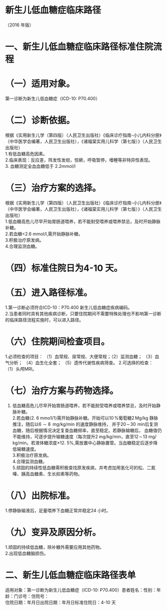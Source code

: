 # 新生儿低血糖症临床路径  
（2016 年版）  
# 一、新生儿低血糖症临床路径标准住院流程  
# （一）适用对象。  
第一诊断为新生儿低血糖症（ICD-10: P70.400）  
# （二）诊断依据。  
根据《实用新生儿学（第四版）（人民卫生出版社）《临床诊疗指南-小儿内科分册》（中华医学会编著，人民卫生出版社），《诸福棠实用儿科学（第七版）》（人民卫生出版社）  
1.有低血糖高危因素。  
2.临床表现：反应差，阵发性发绀，惊厥，呼吸暂停，嗜睡等非特异性表现。  
3. 血糖测定全血血糖低于 2.2mmol/l  
# （三）治疗方案的选择。  
根据《实用新生儿学（第四版）（人民卫生出版社）《临床诊疗指南-小儿内科分册》（中华医学会编著，人民卫生出版社），《诸福棠实用儿科学（第七版）》（人民卫生出版社）  
1.低血糖高危儿尽早开始胃肠道喂养，若不能耐受喂养或喂养禁忌，及时开始静脉补糖。  
2.若血糖<2.6 mmol/l,需开始静脉补糖。  
3.积极治疗原发病。  
4.合理监测血糖。  
# （四）标准住院日为4-10 天。  
# （五）进入路径标准。  
1.第一诊断必须符合ICD-10：P70.400 新生儿低血糖症疾病编码。  
2.当患者同时具有其他疾病诊断，只要住院期间不需要特殊处理也不影响第一诊断的临床路径流程实施时，可以进入路径。  
# （六）住院期间检查项目。  
1.必须检查的项目： （1）血常规、尿常规、大便常规；（2）监测血糖； （3）血气分析； （4）血生化全套； （5）遗传代谢性疾病筛查。 2.可选择的检查： （1）头颅MRI。  
# （七）治疗方案与药物选择。  
1. 低血糖高危儿尽早开始胃肠道喂养，若不能耐受喂养或喂养禁忌，及时开始静脉补糖。  
2.若血糖$\langle2.\;6\;\mathrm{mmo1/1}\rangle$需开始静脉补糖。开始可以$10\,\%$葡萄糖$2\,\mathrm{Mg/kg}$ 静脉推注，随后以$6{\sim}8\,\ \mathrm{mg/kg/min}$ 的速度静脉维持， 并于$20\!\sim\!30~\!\mathrm{min}$后复测血糖，随后根据情况决定复查血糖频率，直至稳定。若静脉输糖后， 血糖值仍不能维持，可逐步提升输糖速度（每次提升$2\;{\mathrm{mg/kg/min}}$，直至$12\!\sim\!13\;\mathrm{mg/\;kg/min}$。若液体糖浓度${\times12.~5\%}$,需放置中心静脉置管。当血糖稳定后逐步降低输糖速度。  
3.积极治疗原发病。  
4.合理监测血糖。  
5.顽固的持续性低血糖需积极查找原发疾病，并考虑加用氢化可的松、二氮嗪、胰高血糖素、生长抑素等药物。  
# （八）出院标准。  
1.停静脉输液后，足量喂养下血糖正常并稳定24 小时。  
# （九）变异及原因分析。  
1.顽固的持续低血糖，除补糖外需要应用其他药物。  
2.出现低血糖脑损伤。  
# 二、新生儿低血糖症临床路径表单  
适用对象：第一诊断为新生儿低血糖症（ICD-10: P70.400）患者姓名：性别：年龄：门诊号：住院号：  
住院日期：年月日出院日期：年月日标准住院日：4-10 天
